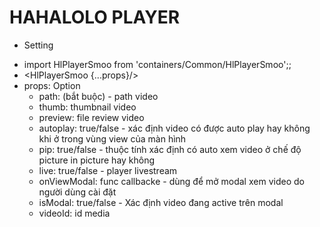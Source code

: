 # HAHALOLO PLAYER
- Setting
+ import HlPlayerSmoo from 'containers/Common/HlPlayerSmoo';;
+ <HlPlayerSmoo {...props}/>
+ props: Option
    + path: (bắt buộc) - path video
    + thumb: thumbnail video
    + preview: file review video
    + autoplay: true/false - xác định video có được auto play hay không khi ở trong vùng view của màn hình
    + pip: true/false - thuộc tính xác định có auto xem video ở chế độ picture in picture hay không
    + live: true/false - player livestream
    + onViewModal: func callbacke - dùng để mở modal xem video do người dùng cài đặt
    + isModal: true/false - Xác định video đang active trên modal
    + videoId: id media